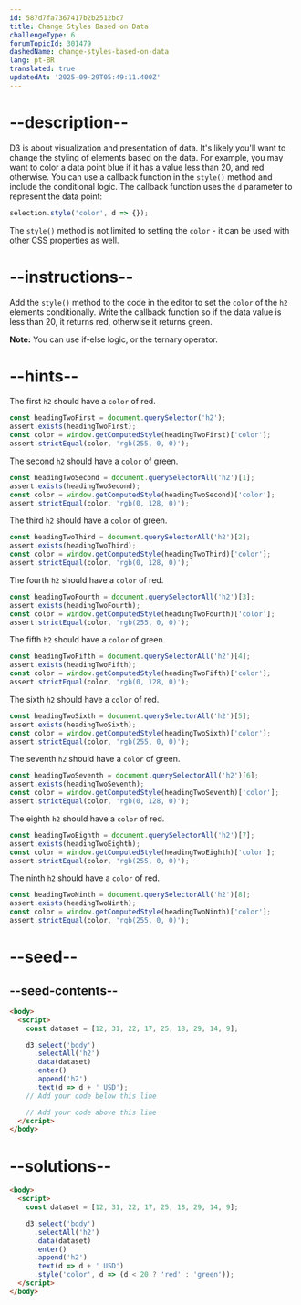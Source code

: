 ```yaml
---
id: 587d7fa7367417b2b2512bc7
title: Change Styles Based on Data
challengeType: 6
forumTopicId: 301479
dashedName: change-styles-based-on-data
lang: pt-BR
translated: true
updatedAt: '2025-09-29T05:49:11.400Z'
---
```


# --description--

D3 is about visualization and presentation of data. It's likely you'll want to change the styling of elements based on the data.
For example, you may want to color a data point blue if it has a value less than 20, and red otherwise. You can use a callback function in the `style()` method and include the conditional logic. The callback function uses the `d` parameter to represent the data point:

```js
selection.style('color', d => {});
```

The `style()` method is not limited to setting the `color` - it can be used with other CSS properties as well.

# --instructions--

Add the `style()` method to the code in the editor to set the `color` of the `h2` elements conditionally. Write the callback function so if the data value is less than 20, it returns red, otherwise it returns green.

**Note:** You can use if-else logic, or the ternary operator.

# --hints--

The first `h2` should have a `color` of red.

```js
const headingTwoFirst = document.querySelector('h2');
assert.exists(headingTwoFirst); 
const color = window.getComputedStyle(headingTwoFirst)['color'];
assert.strictEqual(color, 'rgb(255, 0, 0)');
```

The second `h2` should have a `color` of green.

```js
const headingTwoSecond = document.querySelectorAll('h2')[1];
assert.exists(headingTwoSecond); 
const color = window.getComputedStyle(headingTwoSecond)['color'];
assert.strictEqual(color, 'rgb(0, 128, 0)');
```

The third `h2` should have a `color` of green.

```js
const headingTwoThird = document.querySelectorAll('h2')[2];
assert.exists(headingTwoThird); 
const color = window.getComputedStyle(headingTwoThird)['color'];
assert.strictEqual(color, 'rgb(0, 128, 0)');
```

The fourth `h2` should have a `color` of red.

```js
const headingTwoFourth = document.querySelectorAll('h2')[3];
assert.exists(headingTwoFourth); 
const color = window.getComputedStyle(headingTwoFourth)['color'];
assert.strictEqual(color, 'rgb(255, 0, 0)');
```

The fifth `h2` should have a `color` of green.

```js
const headingTwoFifth = document.querySelectorAll('h2')[4];
assert.exists(headingTwoFifth); 
const color = window.getComputedStyle(headingTwoFifth)['color'];
assert.strictEqual(color, 'rgb(0, 128, 0)');
```

The sixth `h2` should have a `color` of red.

```js
const headingTwoSixth = document.querySelectorAll('h2')[5];
assert.exists(headingTwoSixth); 
const color = window.getComputedStyle(headingTwoSixth)['color'];
assert.strictEqual(color, 'rgb(255, 0, 0)');
```

The seventh `h2` should have a `color` of green.

```js
const headingTwoSeventh = document.querySelectorAll('h2')[6];
assert.exists(headingTwoSeventh); 
const color = window.getComputedStyle(headingTwoSeventh)['color'];
assert.strictEqual(color, 'rgb(0, 128, 0)');
```

The eighth `h2` should have a `color` of red.

```js
const headingTwoEighth = document.querySelectorAll('h2')[7];
assert.exists(headingTwoEighth); 
const color = window.getComputedStyle(headingTwoEighth)['color'];
assert.strictEqual(color, 'rgb(255, 0, 0)');
```

The ninth `h2` should have a `color` of red.

```js
const headingTwoNinth = document.querySelectorAll('h2')[8];
assert.exists(headingTwoNinth); 
const color = window.getComputedStyle(headingTwoNinth)['color'];
assert.strictEqual(color, 'rgb(255, 0, 0)');
```

# --seed--

## --seed-contents--

```html
<body>
  <script>
    const dataset = [12, 31, 22, 17, 25, 18, 29, 14, 9];

    d3.select('body')
      .selectAll('h2')
      .data(dataset)
      .enter()
      .append('h2')
      .text(d => d + ' USD');
    // Add your code below this line

    // Add your code above this line
  </script>
</body>
```

# --solutions--

```html
<body>
  <script>
    const dataset = [12, 31, 22, 17, 25, 18, 29, 14, 9];

    d3.select('body')
      .selectAll('h2')
      .data(dataset)
      .enter()
      .append('h2')
      .text(d => d + ' USD')
      .style('color', d => (d < 20 ? 'red' : 'green'));
  </script>
</body>
```
